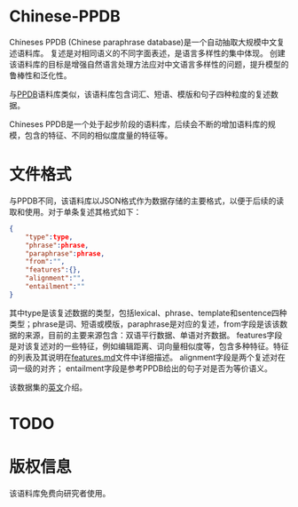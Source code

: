 # Chinese-PPDB
Chineses PPDB (Chinese paraphrase database)是一个自动抽取大规模中文复述语料库。
复述是对相同语义的不同字面表述，是语言多样性的集中体现。
创建该语料库的目标是增强自然语言处理方法应对中文语言多样性的问题，提升模型的鲁棒性和泛化性。

与[PPDB](http://paraphrase.org/)语料库类似，该语料库包含词汇、短语、模版和句子四种粒度的复述数据。



Chineses PPDB是一个处于起步阶段的语料库，后续会不断的增加语料库的规模，包含的特征、不同的相似度度量的特征等。

# 文件格式
与PPDB不同，该语料库以JSON格式作为数据存储的主要格式，以便于后续的读取和使用。对于单条复述其格式如下：
```json
{
    "type":type,
    "phrase":phrase,
    "paraphrase":phrase,
    "from":"",
    "features":{},
    "alignment":"",
    "entailment":""
}
```

其中type是该复述数据的类型，包括lexical、phrase、template和sentence四种类型；phrase是词、短语或模版，paraphrase是对应的复述，from字段是该该数据的来源，目前的主要来源包含：双语平行数据、单语对齐数据。
features字段是对该复述对的一些特征，例如编辑距离、词向量相似度等，包含多种特征。特征的列表及其说明在[features.md](https://github.com/cipnlu/Chinese-PPDB/blob/main/features.md)文件中详细描述。
alignment字段是两个复述对在词一级的对齐；
entailment字段是参考PPDB给出的句子对是否为等价语义。


该数据集的[英文](https://github.com/cipnlu/Chinese-PPDB/blob/main/README.en.md)介绍。

# TODO


# 版权信息

该语料库免费向研究者使用。

